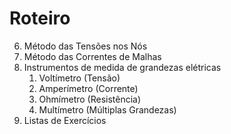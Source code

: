 # Roteiro

6. Método das Tensões nos Nós
7. Método das Correntes de Malhas
8. Instrumentos de medida de grandezas elétricas
    1. Voltímetro (Tensão)
    2. Amperímetro (Corrente)
    3. Ohmímetro (Resistência)
    4. Multímetro (Múltiplas Grandezas)
9. Listas de Exercícios
